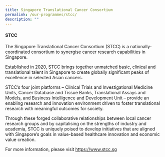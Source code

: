 ```yaml
---
title: Singapore Translational Cancer Consortium
permalink: /our-programmes/stcc/
description: ""
---
```

#### STCC

The Singapore Translational Cancer Consortium (STCC) is a nationally-coordinated consortium to synergise cancer research capabilities in Singapore.

Established in 2020, STCC brings together unmatched basic, clinical and translational talent in Singapore to create globally significant peaks of excellence in selected Asian cancers. 

STCC’s four joint platforms – Clinical Trials and Investigational Medicine Units, Cancer Database and Tissue Banks, Translational Assays and Models, and Business Intelligence and Development Unit – provide an enabling research and innovation environment driven to foster translational research with meaningful outcomes for society.

Through these forged collaborative relationships between local cancer research groups and by capitalising on the strengths of industry and academia, STCC is uniquely poised to develop initiatives that are aligned with Singapore’s goals in value-based healthcare innovation and economic value creation.

For more information, please visit https://www.stcc.sg
